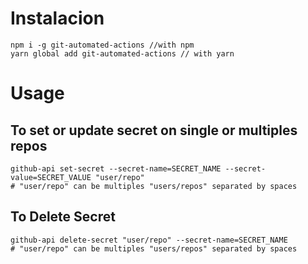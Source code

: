 # Instalacion 
```shell
npm i -g git-automated-actions //with npm
yarn global add git-automated-actions // with yarn
```

# Usage
## To set or update secret on single or multiples repos
```shell
github-api set-secret --secret-name=SECRET_NAME --secret-value=SECRET_VALUE "user/repo"
# "user/repo" can be multiples "users/repos" separated by spaces
```
## To Delete Secret
```shell
github-api delete-secret "user/repo" --secret-name=SECRET_NAME
# "user/repo" can be multiples "users/repos" separated by spaces
```